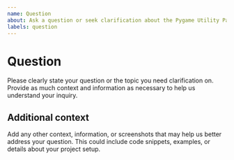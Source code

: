 ```yaml
---
name: Question
about: Ask a question or seek clarification about the Pygame Utility Pack library
labels: question
---
```


# Question

Please clearly state your question or the topic you need clarification on. Provide as much context and information as necessary to help us understand your inquiry.

## Additional context

Add any other context, information, or screenshots that may help us better address your question. This could include code snippets, examples, or details about your project setup.
